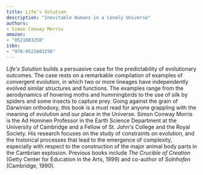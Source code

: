 ```yaml
---
title: Life's Solution
description: "Inevitable Humans in a Lonely Universe"
authors:
- Simon Conway Morris
amazon:
- "0521603250"
isbn:
- "978-0521603256"
---
```

_Life's Solution_ builds a persuasive case for the predictability of evolutionary outcomes. The case rests on a remarkable compilation of examples of convergent evolution, in which two or more lineages have independently evolved similar structures and functions. The examples range from the aerodynamics of hovering moths and hummingbirds to the use of silk by spiders and some insects to capture prey. Going against the grain of Darwinian orthodoxy, this book is a must read for anyone grappling with the meaning of evolution and our place in the Universe. Simon Conway Morris is the Ad Hominen Professor in the Earth Science Department at the University of Cambridge and a Fellow of St. John's College and the Royal Society. His research focuses on the study of constraints on evolution, and the historical processes that lead to the emergence of complexity, especially with respect to the construction of the major animal body parts in the Cambrian explosion. Previous books include _The Crucible of Creation_ (Getty Center for Education in the Arts, 1999) and co-author of _Solnhofen_ (Cambridge, 1990).
